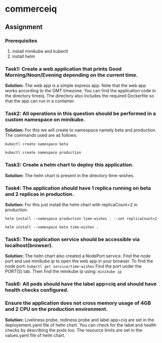# commerceiq
## Assignment
### Prerequisites
1. install minikube and kubectl
2. install helm
### Task1: Create a web application that prints Good Morning/Noon/Evening depending on the current time.
**Solution:** The web app is a simple express app. Note that the web app works according to the GMT timezone. You can find the application code in the directory timeiq. The directory also includes the required
Dockerfile so that the app can run in a container.
### Task2: All operations in this question should be performed in a custom namespace on minikube. 
**Solution:** For this we will create to namespace namely beta and production. The commands used are as follows:

``` kubectl create namespace beta ```

``` kubectl create namespace production ```
### Task3: Create a helm chart to deploy this application. 
**Solution:** The helm chart is present in the directory time-wishes.
### Task4: The application should have 1 replica running on beta and 2 replicas in production.
**Solution:** For this just install the helm chart with replicaCount=2 in production.

``` helm install --namespace production time-wishes . --set replicaCount=2 ```

``` helm install --namespace beta time-wishes . ```
### Task5: The application service should be accessible via localhost(browser). 
**Solution:** The helm chart also created a NodePort service. Find the node port and use minikube ip to open the web app in your browser.
To find the node port: ``` kubectl get service/time-wishes ```
Find the port under the PORT(S) tab. Then find the minikube ip using: ``` minikube ip ```
### Task6: All pods should have the label app=ciq and should have health checks configured. 
### Ensure the application does not cross memory usage of 4GB and 2 CPU on the production environment.
**Solution:** Liveliness probe, rediness probe and label app=ciq are set in the deployement.yaml file of helm chart.
You can check for the label and health checks by describing the pods too. The resource limits are set in the values.yaml file of helm chart.
